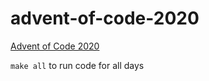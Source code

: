 # advent-of-code-2020

[Advent of Code 2020](https://adventofcode.com/2020)

`make all` to run code for all days
